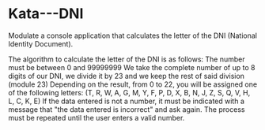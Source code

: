 # Kata---DNI

Modulate a console application that calculates the letter of the DNI (National Identity Document).

The algorithm to calculate the letter of the DNI is as follows:
The number must be between 0 and 99999999
We take the complete number of up to 8 digits of our DNI, we divide it by 23 and we keep the rest of said division (module 23)
Depending on the result, from 0 to 22, you will be assigned one of the following letters: (T, R, W, A, G, M, Y, F, P, D, X, B, N, J, Z, S, Q, V, H, L, C, K, E)
If the data entered is not a number, it must be indicated with a message that "the data entered is incorrect" and ask again.
The process must be repeated until the user enters a valid number.

